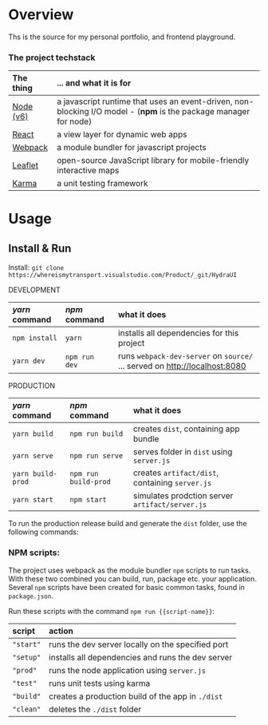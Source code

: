 # Overview

Ths is the source for my personal portfolio, and frontend playground.

### The project techstack

|The thing|... and what it is for|
|:--------|:-----------|
|[Node (v6)](https://nodejs.org)|a javascript runtime that uses an event-driven, non-blocking I/O model - (**npm** is the package manager for node)|
|[React](https://facebook.github.io/react/)|a view layer for dynamic web apps|
|[Webpack](https://webpack.github.io)|a module bundler for javascript projects|
|[Leaflet](http://leafletjs.com/)|open-source JavaScript library for mobile-friendly interactive maps|
|[Karma](http://karma-runner.github.io/1.0/config/configuration-file.html)|a unit testing framework|


# Usage

## Install & Run

Install:
`git clone https://whereismytransport.visualstudio.com/Product/_git/HydraUI`

DEVELOPMENT

|*yarn* command|*npm* command|what it does|
|:-|:-|:-|
|`npm install`|`yarn`| installs all dependencies for this project|
|`yarn dev`|`npm run dev`|runs `webpack-dev-server` on `source/` ... served on [http://localhost:8080](http://localhost:8080)|

PRODUCTION

|*yarn* command|*npm* command|what it does|
|:-|:-|:-|
|`yarn build`|`npm run build`| creates `dist`, containing app bundle|
|`yarn serve`|`npm run serve`| serves folder in `dist` using `server.js`|
|`yarn build-prod`|`npm run build-prod`|creates `artifact/dist`, containing `server.js`|
|`yarn start`|`npm start`| simulates prodction server `artifact/server.js`|


To run the production release build and generate the `dist` folder, use the following commands:
### NPM scripts:

The project uses webpack as the module bundler `npm` scripts to run tasks. With these two combined you can build, run, package etc. your application. Several `npm` scripts have been created for basic common tasks, found in `package.json`. 

Run these scripts with the command `npm run {{script-name}}`:

| script         | action       |
| :------------- |:-------------|
|`"start"`|runs the dev server locally on the specified port|
| `"setup"`| installs all dependencies and runs the dev server|
|`"prod"`| runs the node application using `server.js`|
|`"test"`| runs unit tests using karma|
|`"build"`| creates a production build of the app in `./dist`|
|`"clean"`| deletes the `./dist` folder|